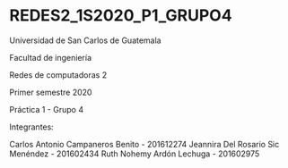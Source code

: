 # REDES2_1S2020_P1_GRUPO4
Universidad de San Carlos de Guatemala

Facultad de ingeniería

Redes de computadoras 2

Primer semestre 2020

Práctica 1 - Grupo 4

Integrantes:

Carlos Antonio Campaneros Benito - 201612274
Jeannira Del Rosario Sic Menéndez - 201602434
Ruth Nohemy Ardón Lechuga - 201602975
